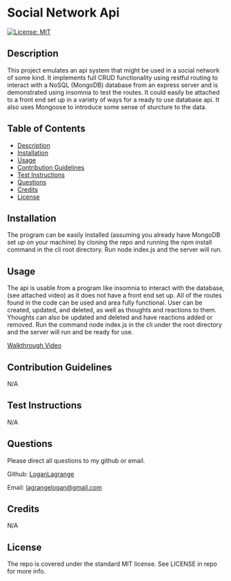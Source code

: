 # Social Network Api

[![License: MIT](https://img.shields.io/badge/License-MIT-yellow.svg)](https://opensource.org/licenses/MIT)

## Description
        
This project emulates an api system that might be used in a social network of some kind. It implements full CRUD functionality using restful routing to interact with a NoSQL (MongoDB) database from an express server and is demonstrated using insomnia to test the routes. It could easily be attached to a front end set up in a variety of ways for a ready to use database api. It also uses Mongoose to introduce some sense of sturcture to the data.

## Table of Contents

- [Description](#description)
- [Installation](#installation)
- [Usage](#usage)
- [Contribution Guidelines](#contribution-guidelines)
- [Test Instructions](#test-instructions)
- [Questions](#questions)
- [Credits](#credits)
- [License](#license)
        
## Installation
        
The program can be easily installed (assuming you already have MongoDB set up on your machine) by cloning the repo and running the npm install command in the cli root directory. Run node index.js and the server will run.
        
## Usage
        
The api is usable from a program like insomnia to interact with the database, (see attached video) as it does not have a front end set up. All of the routes found in the code can be used and area fully functional. User can be created, updated, and deleted, as well as thoughts and reactions to them. Yhoughts can also be updated and deleted and have reactions added or removed. Run the command node index.js in the cli under the root directory and the server will run and be ready for use.

[Walkthrough Video](https://drive.google.com/file/d/1LKpxT_3F7mE5kvWgpOgPM-Cf0mJ0206R/view)

## Contribution Guidelines

N/A

## Test Instructions

N/A

## Questions

Please direct all questions to my github or email.

Github: [LoganLagrange](https://github.com/LoganLagrange)

Email: lagrangelogan@gmail.com
        
## Credits
    
N/A
        
## License
        
The repo is covered under the standard MIT license. See LICENSE in repo for more info.